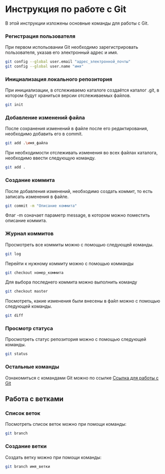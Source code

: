 # Инструкция по работе с Git
В этой инструкции изложены основные команды для работы с Git.

### Регистрация пользователя
При первом испольовании Git необходимо зарегистрировать пользователя, указав его электронный адрес и имя.
```sh
git config --global user.email "адрес_электронной_почты"
git config --global user.name "имя"
```

### Инициализация локального репозитория
При инициализации, в отслеживаемо каталоге создаётся каталог .git, в котором будут храниться версии отслеживаемых файлов.

```sh
git init
```

### Добавление изменений файла
После сохранения изменений в файле после его редактирования, необходимо добавить его в commit.
```sh
git add .\имя_файла
```
При необходимости отслеживать изменения во всех файлах каталога, необходимо ввести следующую команду.
```sh
git add .
```

### Создание коммита
После добавления изменений, необходимо создать коммит, то есть записать изменения в файле.
```sh
git commit -m "Описание коммита"
```
Флаг -m означает параметр message, в котором можно поместить описание коммита.

### Журнал коммитов
Просмотреть все коммиты можно с помощью следующей команды.
```sh
git log
```
Перейти к нужному коммиту можно с помощью комманды
```sh
git checkout номер_коммита
```
Для выбора последнего коммита можно выполнить команду
```sh
git checkout master
```
Посмотреть, какие изменения были внесены в файл можно с помощью следующей команды.
```sh
git diff
```

### Просмотр статуса
Просмотреть статус репозитория можно с помощью следующей команды.
```sh
git status
```

### Остальные команды
Ознакомиться с командами Git можно по ссылке
[Ссылка для работы с Git](https://learn.microsoft.com/ru-ru/contribute/content/markdown-reference "Переход по внешней ссылке")

## Работа с ветками

### Список веток
Посмотреть список веток можно при помощи команды:
```sh
git branch
```
### Создание ветки
Создать ветку можно при помощи команды:
```sh
git branch имя_ветки
```